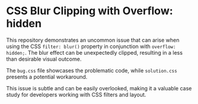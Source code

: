 # CSS Blur Clipping with Overflow: hidden
This repository demonstrates an uncommon issue that can arise when using the CSS `filter: blur()` property in conjunction with `overflow: hidden;`.  The blur effect can be unexpectedly clipped, resulting in a less than desirable visual outcome.

The `bug.css` file showcases the problematic code, while `solution.css` presents a potential workaround.

This issue is subtle and can be easily overlooked, making it a valuable case study for developers working with CSS filters and layout.
